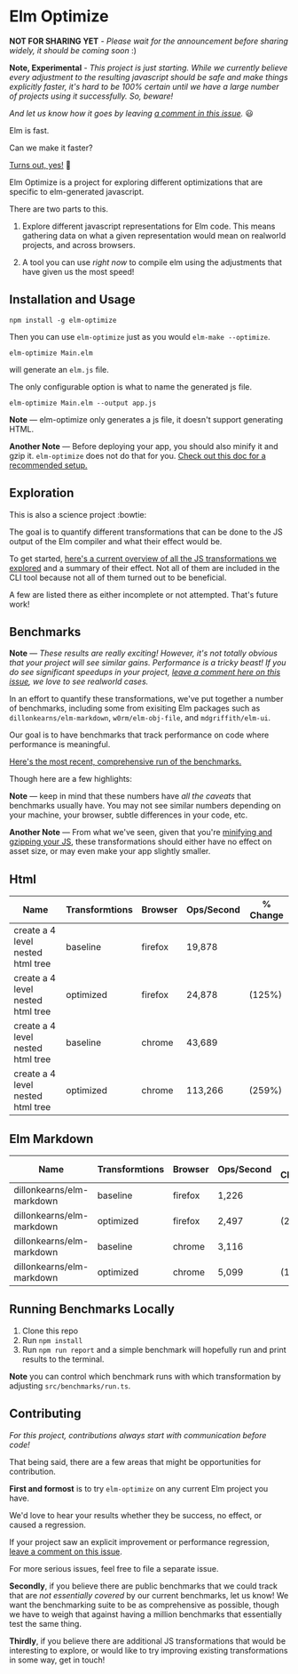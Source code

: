 # Elm Optimize

**NOT FOR SHARING YET** - _Please wait for the announcement before sharing widely, it should be coming soon_ :)

**Note, Experimental** - _This project is just starting. While we currently believe every adjustment to the resulting javascript should be safe and make things explicitly faster, it's hard to be 100% certain until we have a large number of projects using it successfully. So, beware!_

_And let us know how it goes by leaving [a comment in this issue](https://github.com/mdgriffith/elm-optimize/issues/15)._ :smiley:

Elm is fast.

Can we make it faster?

[Turns out, yes!](#Benchmarks) :rocket:

Elm Optimize is a project for exploring different optimizations that are specific to elm-generated javascript.

There are two parts to this.

1. Explore different javascript representations for Elm code. This means gathering data on what a given representation would mean on realworld projects, and across browsers.

2. A tool you can use _right now_ to compile elm using the adjustments that have given us the most speed!

## Installation and Usage

```
npm install -g elm-optimize
```

Then you can use `elm-optimize` just as you would `elm-make --optimize`.

```
elm-optimize Main.elm
```

will generate an `elm.js` file.

The only configurable option is what to name the generated js file.

```
elm-optimize Main.elm --output app.js
```

**Note** — elm-optimize only generates a js file, it doesn't support generating HTML.

**Another Note** — Before deploying your app, you should also minify it and gzip it. `elm-optimize` does not do that for you. [Check out this doc for a recommended setup.](minification.md)

## Exploration

This is also a science project :bowtie:

The goal is to quantify different transformations that can be done to the JS output of the Elm compiler and what their effect would be.

To get started, [here's a current overview of all the JS transformations we explored](transformations.md) and a summary of their effect. Not all of them are included in the CLI tool because not all of them turned out to be beneficial.

A few are listed there as either incomplete or not attempted. That's future work!

## Benchmarks

**Note** — _These results are really exciting! However, it's not totally obvious that your project will see similar gains. Performance is a tricky beast! If you do see significant speedups in your project, [leave a comment here on this issue](https://github.com/mdgriffith/elm-optimize/issues/15), we love to see realworld cases._

In an effort to quantify these transformations, we've put together a number of benchmarks, including some from exisiting Elm packages such as `dillonkearns/elm-markdown`, `w0rm/elm-obj-file`, and `mdgriffith/elm-ui`.

Our goal is to have benchmarks that track performance on code where performance is meaningful.

[Here's the most recent, comprehensive run of the benchmarks.](data/current.md)

Though here are a few highlights:

**Note** — keep in mind that these numbers have _all the caveats_ that benchmarks usually have. You may not see similar numbers depending on your machine, your browser, subtle differences in your code, etc.

**Another Note** — From what we've seen, given that you're [minifying and gzipping your JS](minification.md), these transformations should either have no effect on asset size, or may even make your app slightly smaller.

## Html

| Name                              | Transformtions | Browser | Ops/Second | % Change |
| --------------------------------- | -------------- | ------- | ---------- | -------- |
| create a 4 level nested html tree | baseline       | firefox | 19,878     |          |
| create a 4 level nested html tree | optimized      | firefox | 24,878     | (125%)   |
| create a 4 level nested html tree | baseline       | chrome  | 43,689     |          |
| create a 4 level nested html tree | optimized      | chrome  | 113,266    | (259%)   |

## Elm Markdown

| Name                      | Transformtions | Browser | Ops/Second | % Change |
| ------------------------- | -------------- | ------- | ---------- | -------- |
| dillonkearns/elm-markdown | baseline       | firefox | 1,226      |          |
| dillonkearns/elm-markdown | optimized      | firefox | 2,497      | (204%)   |
| dillonkearns/elm-markdown | baseline       | chrome  | 3,116      |          |
| dillonkearns/elm-markdown | optimized      | chrome  | 5,099      | (164%)   |

## Running Benchmarks Locally

1. Clone this repo
2. Run `npm install`
3. Run `npm run report` and a simple benchmark will hopefully run and print results to the terminal.

**Note** you can control which benchmark runs with which transformation by adjusting `src/benchmarks/run.ts`.

## Contributing

_For this project, contributions always start with communication before code!_

That being said, there are a few areas that might be opportunities for contribution.

**First and formost** is to try `elm-optimize` on any current Elm project you have.

We'd love to hear your results whether they be success, no effect, or caused a regression.

If your project saw an explicit improvement or performance regression, [leave a comment on this issue](https://github.com/mdgriffith/elm-optimize/issues/15).

For more serious issues, feel free to file a separate issue.

**Secondly**, if you believe there are public benchmarks that we could track that are _not essentially covered_ by our current benchmarks, let us know! We want the benchmarking suite to be as comprehensive as possible, though we have to weigh that against having a million benchmarks that essentially test the same thing.

**Thirdly**, if you believe there are additional JS transformations that would be interesting to explore, or would like to try improving existing transformations in some way, get in touch!

